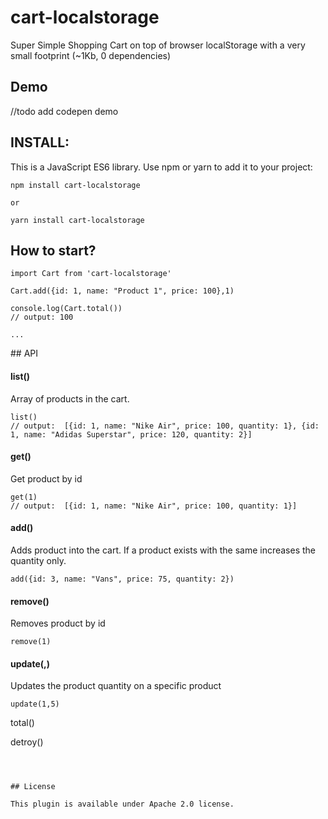 # cart-localstorage
Super Simple Shopping Cart on top of browser localStorage with a very small footprint (~1Kb, 0 dependencies)


## Demo 

//todo add codepen demo


## INSTALL: 

This is a JavaScript ES6 library. Use npm or yarn to add it to your project: 

``` 
npm install cart-localstorage

or 

yarn install cart-localstorage

```

## How to start? 

``` 
import Cart from 'cart-localstorage' 

Cart.add({id: 1, name: "Product 1", price: 100},1)

console.log(Cart.total()) 
// output: 100

...
```

## API 

#### list()

Array of products in the cart. 

``` 
list()
// output:  [{id: 1, name: "Nike Air", price: 100, quantity: 1}, {id: 1, name: "Adidas Superstar", price: 120, quantity: 2}]
``` 

#### get(<id>)

Get product by id 

```
get(1)
// output:  [{id: 1, name: "Nike Air", price: 100, quantity: 1}]
```

#### add(<product>)

Adds product into the cart. If a product exists with the same <id> increases the quantity only.  

```
add({id: 3, name: "Vans", price: 75, quantity: 2})
```

#### remove(<id>)

Removes product by id 

```
remove(1)
```

#### update(<id>,<quantity>)

Updates the product quantity on a specific product 
```
update(1,5)
```

total()

detroy()

```



## License

This plugin is available under Apache 2.0 license.